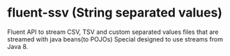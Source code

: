 # fluent-ssv (String separated values)
Fluent API to stream CSV, TSV and custom separated values files that are streamed with java beans(to POJOs)
Special designed to use streams from Java 8.

